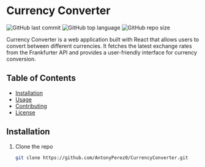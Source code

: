 # Currency Converter

![GitHub last commit](https://img.shields.io/github/last-commit/AntonyPerez0/CurrencyConverter)
![GitHub top language](https://img.shields.io/github/languages/top/AntonyPerez0/CurrencyConverter)
![GitHub repo size](https://img.shields.io/github/repo-size/AntonyPerez0/CurrencyConverter)

Currency Converter is a web application built with React that allows users to convert between different currencies. It fetches the latest exchange rates from the Frankfurter API and provides a user-friendly interface for currency conversion.

## Table of Contents

- [Installation](#installation)
- [Usage](#usage)
- [Contributing](#contributing)
- [License](#license)

## Installation

1. Clone the repo
   ```sh
   git clone https://github.com/AntonyPerez0/CurrencyConverter.git

